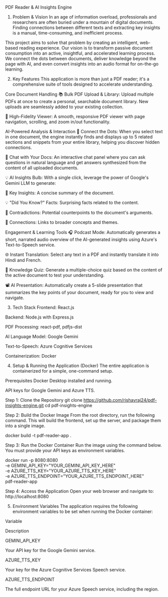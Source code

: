 PDF Reader & AI Insights Engine
1. Problem & Vision
In an age of information overload, professionals and researchers are often buried under a mountain of digital documents. Finding connections between different texts and extracting key insights is a manual, time-consuming, and inefficient process.

This project aims to solve that problem by creating an intelligent, web-based reading experience. Our vision is to transform passive document consumption into an active, insightful, and accelerated learning process. We connect the dots between documents, deliver knowledge beyond the page with AI, and even convert insights into an audio format for on-the-go learning.

2. Key Features
This application is more than just a PDF reader; it's a comprehensive suite of tools designed to accelerate understanding.

Core Document Handling
📚 Bulk PDF Upload & Library: Upload multiple PDFs at once to create a personal, searchable document library. New uploads are seamlessly added to your existing collection.

📄 High-Fidelity Viewer: A smooth, responsive PDF viewer with page navigation, scrolling, and zoom in/out functionality.

AI-Powered Analysis & Interaction
🔗 Connect the Dots: When you select text in one document, the engine instantly finds and displays up to 5 related sections and snippets from your entire library, helping you discover hidden connections.

💬 Chat with Your Docs: An interactive chat panel where you can ask questions in natural language and get answers synthesized from the content of all uploaded documents.

💡 AI Insights Bulb: With a single click, leverage the power of Google's Gemini LLM to generate:

🔑 Key Insights: A concise summary of the document.

💡 "Did You Know?" Facts: Surprising facts related to the content.

🤔 Contradictions: Potential counterpoints to the document's arguments.

🔗 Connections: Links to broader concepts and themes.

Engagement & Learning Tools
🎧 Podcast Mode: Automatically generates a short, narrated audio overview of the AI-generated insights using Azure's Text-to-Speech service.

🌐 Instant Translation: Select any text in a PDF and instantly translate it into Hindi and French.

🧠 Knowledge Quiz: Generate a multiple-choice quiz based on the content of the active document to test your understanding.

📽️ AI Presentation: Automatically create a 5-slide presentation that summarizes the key points of your document, ready for you to view and navigate.

3. Tech Stack
Frontend: React.js

Backend: Node.js with Express.js

PDF Processing: react-pdf, pdfjs-dist

AI Language Model: Google Gemini

Text-to-Speech: Azure Cognitive Services

Containerization: Docker

4. Setup & Running the Application (Docker)
The entire application is containerized for a simple, one-command setup.

Prerequisites
Docker Desktop installed and running.

API keys for Google Gemini and Azure TTS.

Step 1: Clone the Repository
git clone https://github.com/rishavraj24/pdf-insights-engine.git
cd pdf-insights-engine

Step 2: Build the Docker Image
From the root directory, run the following command. This will build the frontend, set up the server, and package them into a single image.

docker build -t pdf-reader-app .

Step 3: Run the Docker Container
Run the image using the command below. You must provide your API keys as environment variables.

docker run -p 8080:8080 \
  -e GEMINI_API_KEY="YOUR_GEMINI_API_KEY_HERE" \
  -e AZURE_TTS_KEY="YOUR_AZURE_TTS_KEY_HERE" \
  -e AZURE_TTS_ENDPOINT="YOUR_AZURE_TTS_ENDPOINT_HERE" \
  pdf-reader-app

Step 4: Access the Application
Open your web browser and navigate to:
http://localhost:8080

5. Environment Variables
The application requires the following environment variables to be set when running the Docker container:

Variable

Description

GEMINI_API_KEY

Your API key for the Google Gemini service.

AZURE_TTS_KEY

Your key for the Azure Cognitive Services Speech service.

AZURE_TTS_ENDPOINT

The full endpoint URL for your Azure Speech service, including the region.